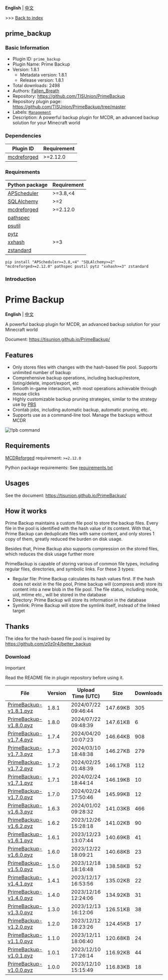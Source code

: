 **English** | [中文](readme-zh_cn.md)

\>\>\> [Back to index](/readme.md)

## prime_backup

### Basic Information

- Plugin ID: `prime_backup`
- Plugin Name: Prime Backup
- Version: 1.8.1
  - Metadata version: 1.8.1
  - Release version: 1.8.1
- Total downloads: 2498
- Authors: [Fallen_Breath](https://github.com/Fallen-Breath)
- Repository: https://github.com/TISUnion/PrimeBackup
- Repository plugin page: https://github.com/TISUnion/PrimeBackup/tree/master
- Labels: [`Management`](/labels/management/readme.md)
- Description: A powerful backup plugin for MCDR, an advanced backup solution for your Minecraft world

### Dependencies

| Plugin ID | Requirement |
| --- | --- |
| [mcdreforged](https://github.com/Fallen-Breath/MCDReforged) | \>=2.12.0 |

### Requirements

| Python package | Requirement |
| --- | --- |
| [APScheduler](https://pypi.org/project/APScheduler) | \>=3.8,\<4 |
| [SQLAlchemy](https://pypi.org/project/SQLAlchemy) | \>=2 |
| [mcdreforged](https://pypi.org/project/mcdreforged) | \>=2.12.0 |
| [pathspec](https://pypi.org/project/pathspec) |  |
| [psutil](https://pypi.org/project/psutil) |  |
| [pytz](https://pypi.org/project/pytz) |  |
| [xxhash](https://pypi.org/project/xxhash) | \>=3 |
| [zstandard](https://pypi.org/project/zstandard) |  |

```
pip install "APScheduler>=3.8,<4" "SQLAlchemy>=2" "mcdreforged>=2.12.0" pathspec psutil pytz "xxhash>=3" zstandard
```

### Introduction

# Prime Backup

**English** | [中文](https://github.com/TISUnion/PrimeBackup/tree/master/README.zh.md)

A powerful backup plugin for MCDR, an advanced backup solution for your Minecraft world

Document: https://tisunion.github.io/PrimeBackup/

## Features

- Only stores files with changes with the hash-based file pool. Supports unlimited number of backup
- Comprehensive backup operations, including backup/restore, listing/delete, import/export, etc
- Smooth in-game interaction, with most operations achievable through mouse clicks
- Highly customizable backup pruning strategies, similar to the strategy use by [PBS](https://pbs.proxmox.com/docs/prune-simulator/)
- Crontab jobs, including automatic backup, automatic pruning, etc.
- Supports use as a command-line tool. Manage the backups without MCDR

![!!pb command](https://raw.githubusercontent.com/TISUnion/PrimeBackup/master/docs/img/pb_welcome.png)

## Requirements

[MCDReforged](https://github.com/Fallen-Breath/MCDReforged) requirement: `>=2.12.0`

Python package requirements: See [requirements.txt](https://github.com/TISUnion/PrimeBackup/tree/master/requirements.txt)

## Usages

See the document: https://tisunion.github.io/PrimeBackup/

## How it works

Prime Backup maintains a custom file pool to store the backup files. Every file in the pool is identified with the hash value of its content.
With that, Prime Backup can deduplicate files with same content, and only stores 1 copy of them, greatly reduced the burden on disk usage.

Besides that, Prime Backup also supports compression on the stored files, which reduces the disk usage further more

PrimeBackup is capable of storing various of common file types, including regular files, directories, and symbolic links. For these 3 types:

- Regular file: Prime Backup calculates its hash values first. If the hash does not exist in the file pool, 
  Prime backup will (compress and) store its content into a new blob in the file pool.
  The file status, including mode, uid, mtime etc., will be stored in the database
- Directory: Prime Backup will store its information in the database
- Symlink: Prime Backup will store the symlink itself, instead of the linked target

## Thanks

The idea for the hash-based file pool is inspired by https://github.com/z0z0r4/better_backup

### Download

> [!IMPORTANT]
> Read the README file in plugin repository before using it.

| File | Version | Upload Time (UTC) | Size | Downloads | Operations |
| --- | --- | --- | --- | --- | --- |
| [PrimeBackup-v1.8.1.pyz](https://github.com/TISUnion/PrimeBackup/releases/tag/v1.8.1) | 1.8.1 | 2024/07/22 09:46:44 | 147.69KB | 305 | [Download](https://github.com/TISUnion/PrimeBackup/releases/download/v1.8.1/PrimeBackup-v1.8.1.pyz) |
| [PrimeBackup-v1.8.0.pyz](https://github.com/TISUnion/PrimeBackup/releases/tag/v1.8.0) | 1.8.0 | 2024/07/22 09:48:39 | 147.61KB | 6 | [Download](https://github.com/TISUnion/PrimeBackup/releases/download/v1.8.0/PrimeBackup-v1.8.0.pyz) |
| [PrimeBackup-v1.7.4.pyz](https://github.com/TISUnion/PrimeBackup/releases/tag/v1.7.4) | 1.7.4 | 2024/04/20 10:07:23 | 146.64KB | 908 | [Download](https://github.com/TISUnion/PrimeBackup/releases/download/v1.7.4/PrimeBackup-v1.7.4.pyz) |
| [PrimeBackup-v1.7.3.pyz](https://github.com/TISUnion/PrimeBackup/releases/tag/v1.7.3) | 1.7.3 | 2024/03/10 18:48:38 | 146.27KB | 279 | [Download](https://github.com/TISUnion/PrimeBackup/releases/download/v1.7.3/PrimeBackup-v1.7.3.pyz) |
| [PrimeBackup-v1.7.2.pyz](https://github.com/TISUnion/PrimeBackup/releases/tag/v1.7.2) | 1.7.2 | 2024/02/25 01:48:39 | 146.17KB | 112 | [Download](https://github.com/TISUnion/PrimeBackup/releases/download/v1.7.2/PrimeBackup-v1.7.2.pyz) |
| [PrimeBackup-v1.7.1.pyz](https://github.com/TISUnion/PrimeBackup/releases/tag/v1.7.1) | 1.7.1 | 2024/02/24 18:44:14 | 146.19KB | 10 | [Download](https://github.com/TISUnion/PrimeBackup/releases/download/v1.7.1/PrimeBackup-v1.7.1.pyz) |
| [PrimeBackup-v1.7.0.pyz](https://github.com/TISUnion/PrimeBackup/releases/tag/v1.7.0) | 1.7.0 | 2024/02/24 17:50:46 | 145.99KB | 12 | [Download](https://github.com/TISUnion/PrimeBackup/releases/download/v1.7.0/PrimeBackup-v1.7.0.pyz) |
| [PrimeBackup-v1.6.3.pyz](https://github.com/TISUnion/PrimeBackup/releases/tag/v1.6.3) | 1.6.3 | 2024/01/02 09:28:32 | 141.03KB | 466 | [Download](https://github.com/TISUnion/PrimeBackup/releases/download/v1.6.3/PrimeBackup-v1.6.3.pyz) |
| [PrimeBackup-v1.6.2.pyz](https://github.com/TISUnion/PrimeBackup/releases/tag/v1.6.2) | 1.6.2 | 2023/12/26 15:28:18 | 141.02KB | 90 | [Download](https://github.com/TISUnion/PrimeBackup/releases/download/v1.6.2/PrimeBackup-v1.6.2.pyz) |
| [PrimeBackup-v1.6.1.pyz](https://github.com/TISUnion/PrimeBackup/releases/tag/v1.6.1) | 1.6.1 | 2023/12/23 13:07:44 | 140.69KB | 41 | [Download](https://github.com/TISUnion/PrimeBackup/releases/download/v1.6.1/PrimeBackup-v1.6.1.pyz) |
| [PrimeBackup-v1.6.0.pyz](https://github.com/TISUnion/PrimeBackup/releases/tag/v1.6.0) | 1.6.0 | 2023/12/22 18:09:21 | 140.68KB | 23 | [Download](https://github.com/TISUnion/PrimeBackup/releases/download/v1.6.0/PrimeBackup-v1.6.0.pyz) |
| [PrimeBackup-v1.5.0.pyz](https://github.com/TISUnion/PrimeBackup/releases/tag/v1.5.0) | 1.5.0 | 2023/12/18 18:16:48 | 138.58KB | 52 | [Download](https://github.com/TISUnion/PrimeBackup/releases/download/v1.5.0/PrimeBackup-v1.5.0.pyz) |
| [PrimeBackup-v1.4.1.pyz](https://github.com/TISUnion/PrimeBackup/releases/tag/v1.4.1) | 1.4.1 | 2023/12/17 16:53:56 | 135.02KB | 22 | [Download](https://github.com/TISUnion/PrimeBackup/releases/download/v1.4.1/PrimeBackup-v1.4.1.pyz) |
| [PrimeBackup-v1.4.0.pyz](https://github.com/TISUnion/PrimeBackup/releases/tag/v1.4.0) | 1.4.0 | 2023/12/16 12:24:06 | 134.92KB | 31 | [Download](https://github.com/TISUnion/PrimeBackup/releases/download/v1.4.0/PrimeBackup-v1.4.0.pyz) |
| [PrimeBackup-v1.3.0.pyz](https://github.com/TISUnion/PrimeBackup/releases/tag/v1.3.0) | 1.3.0 | 2023/12/13 16:12:06 | 126.51KB | 38 | [Download](https://github.com/TISUnion/PrimeBackup/releases/download/v1.3.0/PrimeBackup-v1.3.0.pyz) |
| [PrimeBackup-v1.2.0.pyz](https://github.com/TISUnion/PrimeBackup/releases/tag/v1.2.0) | 1.2.0 | 2023/12/12 18:23:26 | 124.45KB | 17 | [Download](https://github.com/TISUnion/PrimeBackup/releases/download/v1.2.0/PrimeBackup-v1.2.0.pyz) |
| [PrimeBackup-v1.1.0.pyz](https://github.com/TISUnion/PrimeBackup/releases/tag/v1.1.0) | 1.1.0 | 2023/12/11 18:06:40 | 120.68KB | 24 | [Download](https://github.com/TISUnion/PrimeBackup/releases/download/v1.1.0/PrimeBackup-v1.1.0.pyz) |
| [PrimeBackup-v1.0.1.pyz](https://github.com/TISUnion/PrimeBackup/releases/tag/v1.0.1) | 1.0.1 | 2023/12/10 17:26:14 | 116.92KB | 44 | [Download](https://github.com/TISUnion/PrimeBackup/releases/download/v1.0.1/PrimeBackup-v1.0.1.pyz) |
| [PrimeBackup-v1.0.0.pyz](https://github.com/TISUnion/PrimeBackup/releases/tag/v1.0.0) | 1.0.0 | 2023/12/10 15:15:49 | 116.83KB | 18 | [Download](https://github.com/TISUnion/PrimeBackup/releases/download/v1.0.0/PrimeBackup-v1.0.0.pyz) |

